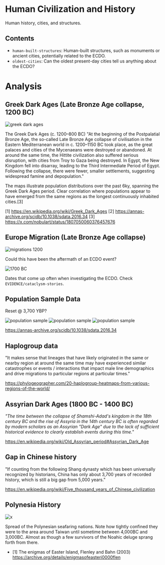 # Human Civilization and History

Human history, cities, and structures.

## Contents

- `human-built-structures`: Human-built structures, such as monuments or ancient cities, potentially related to the ECDO.
- `oldest-cities`: Can the oldest present-day cities tell us anything about the ECDO?

# Analysis

## Greek Dark Ages (Late Bronze Age collapse, 1200 BC)

![greek dark ages](img/greek-dark-ages.jpg "greek dark ages")

The Greek Dark Ages (c. 1200–800 BC) "At the beginning of the Postpalatial Bronze Age, the so-called Late Bronze Age collapse of civilisation in the Eastern Mediterranean world in c. 1200–1150 BC took place, as the great palaces and cities of the Mycenaeans were destroyed or abandoned. At around the same time, the Hittite civilization also suffered serious disruption, with cities from Troy to Gaza being destroyed. In Egypt, the New Kingdom fell into disarray, leading to the Third Intermediate Period of Egypt. Following the collapse, there were fewer, smaller settlements, suggesting widespread famine and depopulation." 

The maps illustrate population distributions over the past 6ky, spanning the Greek Dark Ages period. Clear correlation where populations appear to have emerged from the same regions as the longest continuously inhabited cities.[3]

[1] https://en.wikipedia.org/wiki/Greek_Dark_Ages
[2] https://annas-archive.org/scidb/10.1038/sdata.2016.34
[3] https://x.com/nobulart/status/1807050060376457676

## Europe Migration (Late Bronze Age collapse)

![migrations 1200](img/1200-migrations.jpg "migrations 1200")

Could this have been the aftermath of an ECDO event?

![1700 BC](img/1700-bc.jpg "1700 BC")

Dates that come up often when investigating the ECDO. Check `EVIDENCE/cataclysm-stories`.

## Population Sample Data

Reset @ 3,700 YBP?

![population sample](img/population-sample1.jpg "population sample")
![population sample](img/population-sample2.jpg "population sample")
![population sample](img/population-sample3.jpg "population sample")

https://annas-archive.org/scidb/10.1038/sdata.2016.34

## Haplogroup data

"It makes sense that lineages that have likely originated in the same or nearby region at around the same time may have experienced similar catastrophes or events / interactions that impact male line demographics and drive migrations to particular regions at particular times."

https://phylogeographer.com/20-haplogroup-heatmaps-from-various-regions-of-the-world/

## Assyrian Dark Ages (1800 BC - 1400 BC)

*"The time between the collapse of Shamshi-Adad's kingdom in the 18th century BC and the rise of Assyria in the 14th century BC is often regarded by modern scholars as an Assyrian "Dark Age" due to the lack of sufficient historical evidence to clearly establish events during this time."*

https://en.wikipedia.org/wiki/Old_Assyrian_period#Assyrian_Dark_Age

## Gap in Chinese history

"If counting from the following Shang dynasty which has been universally recognized by historians, China has only about 3,700 years of recorded history, which is still a big gap from 5,000 years."

https://en.wikipedia.org/wiki/Five_thousand_years_of_Chinese_civilization

## Polynesia History

![x](img/polynesian.jpg "polynesian history")

Spread of the Polynesian seafaring nations. Note how tightly confined they were to the area around Taiwan until sometime between 4,000BC and 3,000BC. Almost as though a few survivors of the Noahic deluge sprang forth from there.
- [1] The enigmas of Easter Island, Flenley and Bahn (2003) https://archive.org/details/enigmasofeasteri0000flen